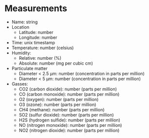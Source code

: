 # Measurements

- Name: string
- Location
  - Latitude: number
  - Longitude: number
- Time: unix timestamp
- Temperature: number (celsius)
- Humidity:
  - Relative: number (%)
  - Absolute: number (mg per cubic cm)
- Particulate matter
  - Diameter < 2.5 μm: number (concentration in parts per million)
  - Diameter < 5 μm: number (concentration in parts per million)
- Gasses:
  - CO2 (carbon dioxide): number (parts per million)
  - CO (carbon monoxide): number (parts per million)
  - O2 (oxygen): number (parts per million)
  - O3 (ozone): number (parts per million)
  - CH4 (methane): number (parts per million)
  - SO2 (sulfur dioxide): number (parts per million)
  - H2S (hydrogen sulfide): number (parts per million)
  - NO (nitrogen monoxide): number (parts per million)
  - NO2 (nitrogen dioxide): number (parts per million)